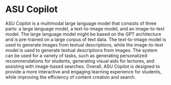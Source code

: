 # ASU Copilot
ASU Copilot is a multimodal large language model that consists of three parts: a large language model, a text-to-image model, and an image-to-text model. The large language model might be based on the GPT architecture and is pre-trained on a large corpus of text data. The text-to-image model is used to generate images from textual descriptions, while the image-to-text model is used to generate textual descriptions from images. The system can be used for a variety of tasks, such as generating personalized recommendations for students, generating visual aids for lectures, and assisting with image-based searches. Overall, ASU Copilot is designed to provide a more interactive and engaging learning experience for students, while improving the efficiency of content creation and search.
